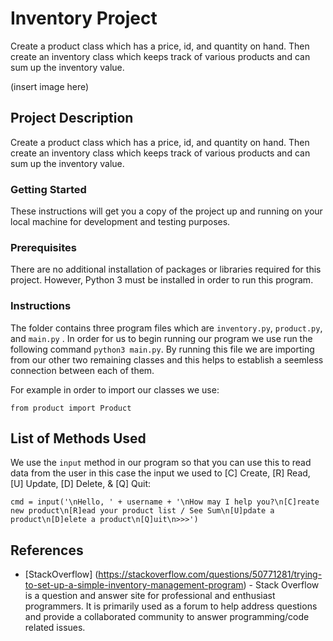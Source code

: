 # Inventory Project

Create a product class which has a price, id, and quantity on hand. Then create an inventory class which keeps track 
of various products and can sum up the inventory value.

(insert image here)

## Project Description

Create a product class which has a price, id, and quantity on hand. Then create an inventory class which keeps track 
of various products and can sum up the inventory value.

### Getting Started

These instructions will get you a copy of the project up and running on your local machine for development and testing purposes.

### Prerequisites

There are no additional installation of packages or libraries required for this project. However, Python 3 must be installed in order to run this program.

### Instructions 

The folder contains three program files which are `inventory.py`, `product.py`, and `main.py` . In order for us to begin running our program we use run the following command `python3 main.py`. By running this file we are importing from our other two remaining classes and this helps to establish a seemless connection between each of them.

For example in order to import our classes we use:
```
from product import Product
```

## List of Methods Used

We use the `input` method in our program so that you can use this to read data from the user in this case the input we used to [C] Create, [R] Read, [U] Update, [D] Delete, & [Q] Quit:

```
cmd = input('\nHello, ' + username + '\nHow may I help you?\n[C]reate new product\n[R]ead your product list / See Sum\n[U]pdate a product\n[D]elete a product\n[Q]uit\n>>>')
```
## References

* [StackOverflow] (https://stackoverflow.com/questions/50771281/trying-to-set-up-a-simple-inventory-management-program) - Stack Overflow is a question and answer site for professional and enthusiast programmers. It is primarily used as a forum to help address questions and provide a collaborated community to answer programming/code related issues. 

